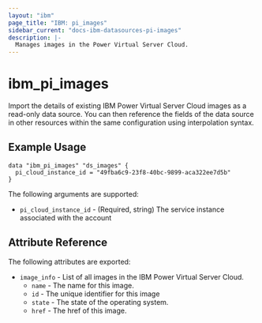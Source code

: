 ```yaml
---
layout: "ibm"
page_title: "IBM: pi_images"
sidebar_current: "docs-ibm-datasources-pi-images"
description: |-
  Manages images in the Power Virtual Server Cloud.
---
```


# ibm\_pi_images

Import the details of existing IBM Power Virtual Server Cloud images as a read-only data source. You can then reference the fields of the data source in other resources within the same configuration using interpolation syntax.

## Example Usage

```hcl
data "ibm_pi_images" "ds_images" {
  pi_cloud_instance_id = "49fba6c9-23f8-40bc-9899-aca322ee7d5b"
}
```

The following arguments are supported:

* `pi_cloud_instance_id` - (Required, string) The service instance associated with the account


## Attribute Reference

The following attributes are exported:

* `image_info` - List of all images in the IBM Power Virtual Server Cloud.
  * `name` - The name for this image.
  * `id` - The unique identifier for this image
  * `state` - The state of the operating system.
  * `href` - The href  of this image.


